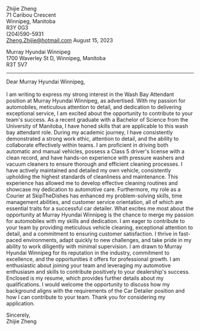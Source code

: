 Zhijie Zheng <br />
71 Caribou Crescent       
Winnipeg, Manitoba    
R3Y 0G3       
(204)590-5931     
Zheng.Zhijie@hotmail.com
August 15, 2023

Murray Hyundai Winnipeg       
1700 Waverley St D, Winnipeg, Manitoba    
R3T 5V7      

-----
Dear Murray Hyundai Winnipeg, <br /> <br /> 
I am writing to express my strong interest in the Wash Bay Attendant position at Murray Hyundai Winnipeg, as advertised. With my passion for automobiles, meticulous attention to detail, and dedication to delivering exceptional service, I am excited about the opportunity to contribute to your team's success. As a recent graduate with a Bachelor of Science from the University of Manitoba, I have honed skills that are applicable to this wash bay attendant role. During my academic journey, I have consistently demonstrated a strong work ethic, attention to detail, and the ability to collaborate effectively within teams. I am proficient in driving both automatic and manual vehicles, possess a Class 5 driver's license with a clean record, and have hands-on experience with pressure washers and vacuum cleaners to ensure thorough and efficient cleaning processes. I have actively maintained and detailed my own vehicle, consistently upholding the highest standards of cleanliness and maintenance. This experience has allowed me to develop effective cleaning routines and showcase my dedication to automotive care. Furthermore, my role as a Courier at SkipTheDishes has enhanced my problem-solving skills, time management abilities, and customer service orientation, all of which are essential traits for a successful car detailer. What excites me most about the opportunity at Murray Hyundai Winnipeg is the chance to merge my passion for automobiles with my skills and dedication. I am eager to contribute to your team by providing meticulous vehicle cleaning, exceptional attention to detail, and a commitment to ensuring customer satisfaction. I thrive in fast-paced environments, adapt quickly to new challenges, and take pride in my ability to work diligently with minimal supervision. I am drawn to Murray Hyundai Winnipeg for its reputation in the industry, commitment to excellence, and the opportunities it offers for professional growth. I am enthusiastic about joining your team and leveraging my automotive enthusiasm and skills to contribute positively to your dealership's success. Enclosed is my resume, which provides further details about my qualifications. I would welcome the opportunity to discuss how my background aligns with the requirements of the Car Detailer position and how I can contribute to your team. Thank you for considering my application. <br /> 

Sincerely, <br /> 
Zhijie Zheng
